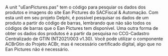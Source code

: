 A unit "uEanPictures.pas" tem o código para pesquiar os dados dos produtos e imagens do site Ean Pictures do SACFiscal & Automação.
Com esta unit em seu projeto Delphi, é possível pesquisar os dados de um produto a partir do código de barras, lembrando que não são todos os códigos de barras que o Ean Pictures tem disponível.
Uma outra forma de obter os dados dos produtos é a partir da pesquisa no CCG-Cadastro Centralizado de GTIN (NT2021/003 v1.30).
Você pode utilizar o componente ACBrGtin do Projeto ACBr, mas é necessário certificado digital, algo que no Ean Pictures não é necessário.
